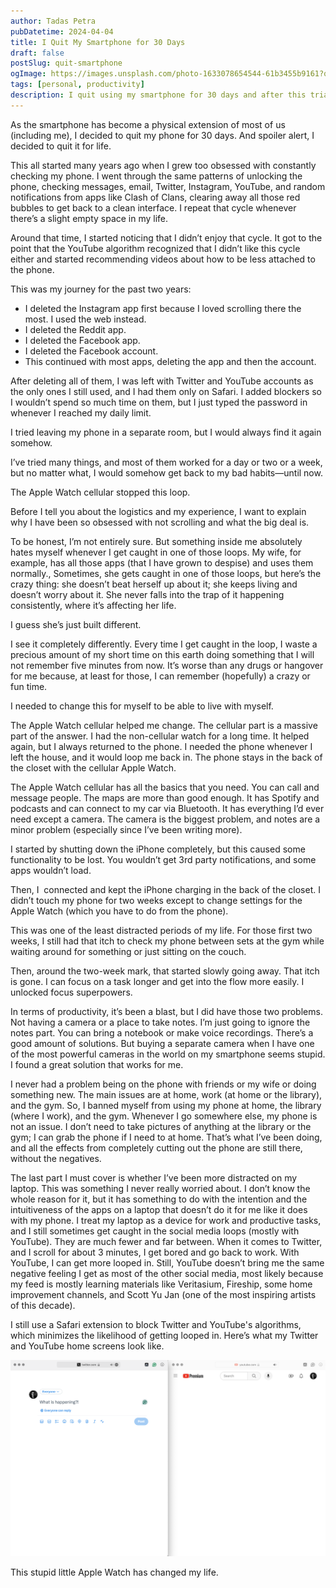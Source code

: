 ```yaml
---
author: Tadas Petra
pubDatetime: 2024-04-04
title: I Quit My Smartphone for 30 Days
draft: false
postSlug: quit-smartphone
ogImage: https://images.unsplash.com/photo-1633078654544-61b3455b9161?q=80&w=3145&auto=format&fit=crop&ixlib=rb-4.0.3&ixid=M3wxMjA3fDB8MHxwaG90by1wYWdlfHx8fGVufDB8fHx8fA%3D%3D
tags: [personal, productivity]
description: I quit using my smartphone for 30 days and after this trial run I am done using it for life.
---
```


As the smartphone has become a physical extension of most of us (including me), I decided to quit my phone for 30 days. And spoiler alert, I decided to quit it for life. 

This all started many years ago when I grew too obsessed with constantly checking my phone. I went through the same patterns of unlocking the phone, checking messages, email, Twitter, Instagram, YouTube, and random notifications from apps like Clash of Clans, clearing away all those red bubbles to get back to a clean interface. I repeat that cycle whenever there’s a slight empty space in my life. 

Around that time, I started noticing that I didn’t enjoy that cycle. It got to the point that the YouTube algorithm recognized that I didn’t like this cycle either and started recommending videos about how to be less attached to the phone. 

This was my journey for the past two years:

- I deleted the Instagram app first because I loved scrolling there the most. I used the web instead.
- I deleted the Reddit app.
- I deleted the Facebook app.
- I deleted the Facebook account.
- This continued with most apps, deleting the app and then the account.

After deleting all of them, I was left with Twitter and YouTube accounts as the only ones I still used, and I had them only on Safari. I added blockers so I wouldn’t spend so much time on them, but I just typed the password in whenever I reached my daily limit.

I tried leaving my phone in a separate room, but I would always find it again somehow. 

I’ve tried many things, and most of them worked for a day or two or a week, but no matter what, I would somehow get back to my bad habits—until now.

The Apple Watch cellular stopped this loop. 

Before I tell you about the logistics and my experience, I want to explain why I have been so obsessed with not scrolling and what the big deal is.

To be honest, I’m not entirely sure. But something inside me absolutely hates myself whenever I get caught in one of those loops. My wife, for example, has all those apps (that I have grown to despise) and uses them normally., Sometimes, she gets caught in one of those loops, but here’s the crazy thing: she doesn’t beat herself up about it; she keeps living and doesn’t worry about it. She never falls into the trap of it happening consistently, where it’s affecting her life. 

I guess she’s just built different.

I see it completely differently. Every time I get caught in the loop, I waste a precious amount of my short time on this earth doing something that I will not remember five minutes from now. It’s worse than any drugs or hangover for me because, at least for those, I can remember (hopefully) a crazy or fun time. 

I needed to change this for myself to be able to live with myself. 

The Apple Watch cellular helped me change. The cellular part is a massive part of the answer. I had the non-cellular watch for a long time. It helped again, but I always returned to the phone. I needed the phone whenever I left the house, and it would loop me back in. The phone stays in the back of the closet with the cellular Apple Watch.

The Apple Watch cellular has all the basics that you need. You can call and message people. The maps are more than good enough. It has Spotify and podcasts and can connect to my car via Bluetooth. It has everything I’d ever need except a camera. The camera is the biggest problem, and notes are a minor problem (especially since I’ve been writing more). 

I started by shutting down the iPhone completely, but this caused some functionality to be lost. You wouldn’t get 3rd party notifications, and some apps wouldn’t load. 

Then, I  connected and kept the iPhone charging in the back of the closet. I didn’t touch my phone for two weeks except to change settings for the Apple Watch (which you have to do from the phone). 

This was one of the least distracted periods of my life. For those first two weeks, I still had that itch to check my phone between sets at the gym while waiting around for something or just sitting on the couch. 

Then, around the two-week mark, that started slowly going away. That itch is gone. I can focus on a task longer and get into the flow more easily. I unlocked focus superpowers.

In terms of productivity, it’s been a blast, but I did have those two problems. Not having a camera or a place to take notes. I’m just going to ignore the notes part. You can bring a notebook or make voice recordings. There’s a good amount of solutions. But buying a separate camera when I have one of the most powerful cameras in the world on my smartphone seems stupid. I found a great solution that works for me. 

I never had a problem being on the phone with friends or my wife or doing something new. The main issues are at home, work (at home or the library), and the gym. So, I banned myself from using my phone at home, the library (where I work), and the gym. Whenever I go somewhere else, my phone is not an issue. I don’t need to take pictures of anything at the library or the gym; I can grab the phone if I need to at home. That’s what I’ve been doing, and all the effects from completely cutting out the phone are still there, without the negatives. 

The last part I must cover is whether I’ve been more distracted on my laptop. This was something I never really worried about. I don’t know the whole reason for it, but it has something to do with the intention and the intuitiveness of the apps on a laptop that doesn’t do it for me like it does with my phone. I treat my laptop as a device for work and productive tasks, and I still sometimes get caught in the social media loops (mostly with YouTube). They are much fewer and far between. When it comes to Twitter, and I scroll for about 3 minutes, I get bored and go back to work. With YouTube, I can get more looped in. Still, YouTube doesn’t bring me the same negative feeling I get as most of the other social media, most likely because my feed is mostly learning materials like Veritasium, Fireship, some home improvement channels, and Scott Yu Jan (one of the most inspiring artists of this decade). 

I still use a Safari extension to block Twitter and YouTube's algorithms, which minimizes the likelihood of getting looped in. Here’s what my Twitter and YouTube home screens look like.

![Minimal Youtube and Twitter Home Page](../../assets/minimal-yt-twitter.png)

This stupid little Apple Watch has changed my life.

